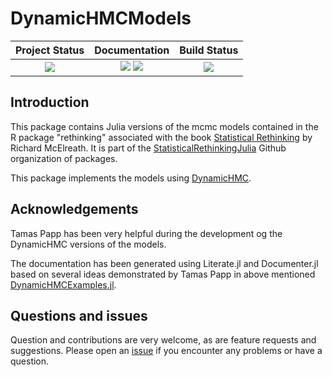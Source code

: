 # DynamicHMCModels


| **Project Status**                                                               |  **Documentation**                                                               | **Build Status**                                                                                |
|:-------------------------------------------------------------------------------:|:-------------------------------------------------------------------------------:|:-----------------------------------------------------------------------------------------------:|
|![][project-status-img] | [![][docs-stable-img]][docs-stable-url] [![][docs-dev-img]][docs-dev-url] | [![][travis-img]][travis-url] |

## Introduction

This package contains Julia versions of the mcmc models contained in the R package "rethinking" associated with the book [Statistical Rethinking](https://xcelab.net/rm/statistical-rethinking/) by Richard McElreath. It is part of the [StatisticalRethinkingJulia](https://github.com/StatisticalRethinkingJulia) Github organization of packages.

This package implements the models using [DynamicHMC](https://github.com/tpapp/DynamicHMC.jl).

## Acknowledgements

Tamas Papp has been very helpful during the development og the DynamicHMC versions of the models.

The  documentation has been generated using Literate.jl and Documenter.jl based on several ideas demonstrated by Tamas Papp in above mentioned  [DynamicHMCExamples.jl](https://tpapp.github.io/DynamicHMCExamples.jl).

## Questions and issues

Question and contributions are very welcome, as are feature requests and suggestions. Please open an [issue][issues-url] if you encounter any problems or have a question.

[docs-dev-img]: https://img.shields.io/badge/docs-dev-blue.svg
[docs-dev-url]: https://statisticalrethinkingjulia.github.io/DynamicHMCModels.jl/latest

[docs-stable-img]: https://img.shields.io/badge/docs-stable-blue.svg
[docs-stable-url]: https://statisticalrethinkingjulia.github.io/DynamicHMCModels.jl/stable

[travis-img]: https://travis-ci.org/StatisticalRethinkingJulia/DynamicHMCModels.jl.svg?branch=master
[travis-url]: https://travis-ci.org/StatisticalRethinkingJulia/DynamicHMCModels.jl

[codecov-img]: https://codecov.io/gh/StatisticalRethinkingJulia/DynamicHMCModels.jl/branch/master/graph/badge.svg
[codecov-url]: https://codecov.io/gh/StatisticalRethinkingJulia/DynamicHMCModels.jl

[issues-url]: https://github.com/StatisticalRethinkingJulia/DynamicHMCModels.jl/issues

[project-status-img]: https://img.shields.io/badge/lifecycle-wip-orange.svg

